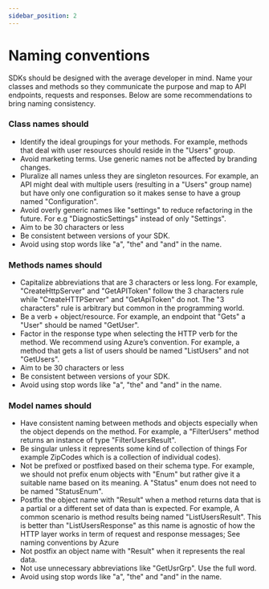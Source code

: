```yaml
---
sidebar_position: 2
---
```


# Naming conventions
SDKs should be designed with the average developer in mind. Name your classes and methods so they communicate the purpose and map to API endpoints, requests and responses. Below are some recommendations to bring naming consistency.

### Class names should

* Identify the ideal groupings for your methods.
For example, methods that deal with user resources should reside in the "Users" group.
* Avoid marketing terms. Use generic names not be affected by branding changes.
* Pluralize all names unless they are singleton resources. 
For example, an API might deal with multiple users (resulting in a "Users" group name) but have only one configuration so it makes sense to have a group named "Configuration".
* Avoid overly generic names like "settings" to reduce refactoring in the future.
For e.g "DiagnosticSettings" instead of only "Settings".
* Aim to be 30 characters or less
* Be consistent between versions of your SDK.
* Avoid using stop words like "a", "the" and "and" in the name.

### Methods names should

* Capitalize abbreviations that are 3 characters or less long. 
For example, "CreateHttpServer" and "GetAPIToken" follow the 3 characters rule while "CreateHTTPServer" and "GetApiToken" do not. The "3 characters" rule is arbitrary but common in the programming world.
* Be a verb + object/resource. 
For example, an endpoint that "Gets" a "User" should be named "GetUser".
* Factor in the response type when selecting the HTTP verb for the method. We recommend using Azure’s convention. 
For example, a method that gets a list of users should be named "ListUsers" and not "GetUsers".
* Aim to be 30 characters or less
* Be consistent between versions of your SDK.
* Avoid using stop words like "a", "the" and "and" in the name.

### Model names should

* Have consistent naming between methods and objects especially when the object depends on the method.
For example, a "FilterUsers" method returns an instance of type  "FilterUsersResult".
* Be singular unless it represents some kind of collection of things
For example ZipCodes which is a collection of individual codes).
* Not be prefixed or postfixed based on their schema type. 
For example, we should not prefix enum objects with "Enum" but rather give it a suitable name based on its meaning. A "Status" enum does not need to be named "StatusEnum".
* Postfix the object name with "Result" when a method returns data that is a partial or a different set of data than is expected.
For example, A common scenario is method results being named "ListUsersResult". This is better than "ListUsersResponse" as this name is agnostic of how the HTTP layer works in term of request and response messages;  See naming conventions by Azure
* Not postfix an object name with "Result" when it represents the real data.
* Not use unnecessary abbreviations like "GetUsrGrp". Use the full word.
* Avoid using stop words like "a", "the" and "and" in the name.
